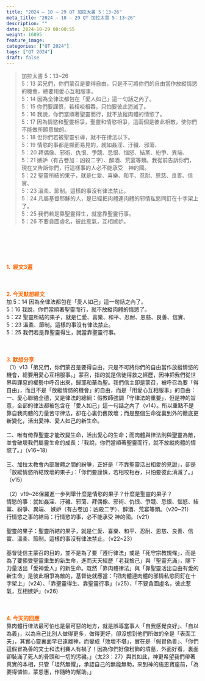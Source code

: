 ```yaml
---
title: "2024 – 10 – 29 QT 加拉太書 5：13~26"
meta_title: "2024 – 10 – 29 QT 加拉太書 5：13~26"
description: ""
date: 2024-10-29 00:00:55
weight: 16895
feature_image: 
categories: ["QT 2024"]
tags: ["QT 2024"]
draft: false
---
```


<blockquote>加拉太書 5：13~26<br />
5：13 弟兄們，你們蒙召是要得自由，只是不可將你們的自由當作放縱情慾的機會，總要用愛心互相服事。<br />
5：14 因為全律法都包在「愛人如己」這一句話之內了。<br />
5：15 你們要謹慎，若相咬相吞，只怕要彼此消滅了。<br />
5：16 我說，你們當順著聖靈而行，就不放縱肉體的情慾了。<br />
5：17 因為情慾和聖靈相爭，聖靈和情慾相爭，這兩個是彼此相敵，使你們不能做所願意做的。<br />
5：18 但你們若被聖靈引導，就不在律法以下。<br />
5：19 情慾的事都是顯而易見的，就如姦淫、汙穢、邪蕩、<br />
5：20 拜偶像、邪術、仇恨、爭競、忌恨、惱怒、結黨、紛爭、異端、<br />
5：21 嫉妒（有古卷加：凶殺二字）、醉酒、荒宴等類。我從前告訴你們，現在又告訴你們，行這樣事的人必不能承受　神的國。<br />
5：22 聖靈所結的果子，就是仁愛、喜樂、和平、忍耐、恩慈、良善、信實、<br />
5：23 溫柔、節制。這樣的事沒有律法禁止。<br />
5：24 凡屬基督耶穌的人，是已經把肉體連肉體的邪情私慾同釘在十字架上了。<br />
5：25 我們若是靠聖靈得生，就當靠聖靈行事。<br />
5：26 不要貪圖虛名，彼此惹氣，互相嫉妒。</blockquote><br />
&nbsp;<br />
<br />
&nbsp;<br />
<br />
<span style="color: #ff6600;"><strong>1.  經文3遍</strong></span><br />
<br />
&nbsp;<br />
<br />
<span style="color: #ff6600;"><strong>2. 今天默想經文<br />
</strong></span>加 5：14 因為全律法都包在「愛人如己」這一句話之內了。<br />
5：16 我說，你們當順著聖靈而行，就不放縱肉體的情慾了。<br />
5：22 聖靈所結的果子，就是仁愛、喜樂、和平、忍耐、恩慈、良善、信實、<br />
5：23 溫柔、節制。這樣的事沒有律法禁止。<br />
5：25 我們若是靠聖靈得生，就當靠聖靈行事。<br />
<br />
&nbsp;<br />
<br />
<strong><span style="color: #ff6600;">3. 默想分享<br />
</span></strong>（1）v13「弟兄們，你們蒙召是要得自由，只是不可將你們的自由當作放縱情慾的機會，總要用愛心互相服事。」蒙召，指的就是信徒得救之經歷，因神把我們從世界與罪惡的權勢中呼召出來，歸耶和華為聖。我們信主即是蒙召，被呼召為要「得自由」，而且不是「放縱情慾的機會」的自由，而是「用愛心互相服事」的自由：<br />
一、愛心聯絡全德，又是律法的總綱：假教師強調「守律法的重要」，但是神的旨意，全部的律法都被包含在「愛人如己」這一句話之內了（v14）。所以重點不是靠自我肉體的力量苦守律法，卻在心裏仍舊敗壞；而是整個生命從裏到外的徹底更新變化，活出愛神、愛人如己的新生命。<br />
<br />
二、唯有倚靠聖靈才能改變生命，活出愛心的生命；而肉體與律法則與聖靈為敵，並會破壞我們屬靈生命的成長：「我說，你們當順著聖靈而行，就不放縱肉體的情慾了。」（v16~18）<br />
<br />
三、加拉太教會內部肢體之間的紛爭，正好是「不靠聖靈活出相愛的見證」，卻是「放縱情慾所結敗壞的果子」：「你們要謹慎，若相咬相吞，只怕要彼此消滅了。」（v15）<br />
<br />
（2）v19~26保羅進一步列舉什麼是情慾的果子？什麼是聖靈的果子？<br />
情慾的事：就如姦淫、汙穢、邪蕩、拜偶像、邪術、仇恨、爭競、忌恨、惱怒、結黨、紛爭、異端、 嫉妒（有古卷加：凶殺二字）、醉酒、荒宴等類。（v20~21）<br />
行情慾之事的結局：行情慾的事，必不能承受 神的國。（v21）<br />
<br />
聖靈的果子：聖靈所結的果子，就是仁愛、喜樂、和平、忍耐、恩慈、良善、信實、溫柔、節制。這樣的事沒有律法禁止。（v22~23）<br />
<br />
基督徒信主蒙召的目的，並不是為了要「遵行律法」或是「死守宗教規條」，而是為了要領受聖靈重生的新生命，進而天天經歷「老我捨己」與「聖靈充滿」，賜下力量活出「愛神愛人」的新生命。既然「靠肉體律法」與「靠聖靈活出自由有愛的新生命」是彼此相爭為敵的，基督徒就應當：「把肉體連肉體的邪情私慾同釘在十字架上」（v24）、「靠聖靈得生、靠聖靈行事」（v25）、「不要貪圖虛名，彼此惹氣，互相嫉妒」（v26）<br />
<br />
&nbsp;<br />
<br />
<strong style="font-size: inherit;"><span style="color: #ff6600;">4. 今天的回應<br />
</span></strong>靠肉體行律法最可怕也是最可惡的地方，就是誤導當事人「自我感覺良好」、「自以為義」，以為自己比別人做得更多，做得更好，卻沒想到他們所做的全是「表面工夫」，其實心靈裏面早已遠離神，而變成「敗壞不堪」，實在是「假冒偽善」、「你們這假冒為善的文士和法利賽人有禍了！因為你們好像粉飾的墳墓，外面好看，裏面卻裝滿了死人的骨頭和一切的污穢。」（太23：27）與其如此，神更希望我們帶著真實的本相，只管「坦然無懼」，承認自己的無能無助，來到神的施恩寶座前，「為要得憐恤，蒙恩惠，作隨時的幫助。」
        